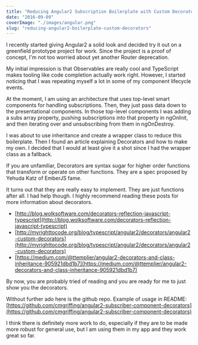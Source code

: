 ```yaml
---
title: "Reducing Angular2 Subscription Boilerplate with Custom Decorators"
date: "2016-09-09"
coverImage: "./images/angular.png"
slug: "reducing-angular2-boilerplate-custom-decorators"
---
```


I recently started giving Angular2 a solid look and decided try it out on a greenfield prototype project for work. Since the project is a proof of concept, I'm not too worried about yet another Router deprecation.

My initial impression is that Observables are really cool and TypeScript makes tooling like code completion actually work right. However, I started noticing that I was repeating myself a lot in some of my component lifecycle events.

At the moment, I am using an architecture that uses top-level smart components for handling subscriptions. Then, they just pass data down to the presentational components. In those top-level components I was adding a subs array property, pushing subscriptions into that property in ngOnInit, and then iterating over and unsubscribing from them in ngOnDestroy.

I was about to use inheritance and create a wrapper class to reduce this boilerplate. Then I found an article explaining Decorators and how to make my own. I decided that I would at least give it a shot since I had the wrapper class as a fallback.

If you are unfamiliar, Decorators are syntax sugar for higher order functions that transform or operate on other functions. They are a spec proposed by Yehuda Katz of EmberJS fame.

It turns out that they are really easy to implement. They are just functions after all. I had help though. I highly recommend reading these posts for more information about decorators.

- [http://blog.wolksoftware.com/decorators-reflection-javascript-typescript](http://blog.wolksoftware.com/decorators-reflection-javascript-typescript)
- [http://myrighttocode.org/blog/typescript/angular2/decorators/angular2-custom-decorators](http://myrighttocode.org/blog/typescript/angular2/decorators/angular2-custom-decorators)
- [https://medium.com/@ttemplier/angular2-decorators-and-class-inheritance-905921dbd1b7](https://medium.com/@ttemplier/angular2-decorators-and-class-inheritance-905921dbd1b7)

By now, you are probably tried of reading and you are ready for me to just show you the decorators.

Without further ado here is the github repo. Example of usage in README: [https://github.com/cmgriffing/angular2-subscriber-component-decorators](https://github.com/cmgriffing/angular2-subscriber-component-decorators)

I think there is definitely more work to do, especially if they are to be made more robust for general use, but I am using them in my app and they work great so far.
